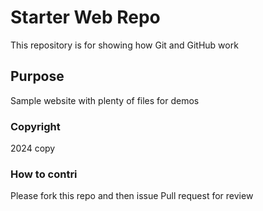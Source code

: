 # Starter Web Repo

This repository is for showing how Git and GitHub work

## Purpose

Sample website with plenty of files for demos

### Copyright
2024 copy

### How to contri
Please fork this repo and then issue Pull request for review